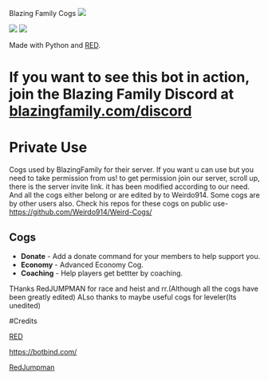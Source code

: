 Blazing Family Cogs
<img src="https://i.imgur.com/5GfHj5o.png">

[<img src="https://discordapp.com/api/guilds/374596069989810176/widget.png?style=shield">](https://discord.gg/nnp9Zw5) [<img src="https://img.shields.io/badge/discord-py-blue.svg">](https://github.com/Rapptz/discord.py)

Made with Python and [RED](https://github.com/Cog-Creators/Red-DiscordBot).

# If you want to see this bot in action, join the Blazing Family Discord at [blazingfamily.com/discord](http://discord.gg/nnp9Zw5)

# Private Use
Cogs used by BlazingFamily for their server. If you want u can use but you need to take permission from us! to get permission join our server, scroll up, there is the server invite link. it has been modified according to our need.
And all the cogs either belong or are edited by to Weirdo914. Some cogs are by other users also.
Check his repos for these cogs on public use- https://github.com/Weirdo914/Weird-Cogs/

## Cogs
 * **Donate** - Add a donate command for your members to help support you.
 * **Economy** - Advanced Economy Cog.
 * **Coaching** - Help players get bettter by coaching.

THanks RedJUMPMAN for race and heist and rr.(Although all the cogs have been greatly edited)
ALso thanks to maybe useful cogs for leveler(Its unedited)

#Credits


[RED](https://github.com/Cog-Creators/Red-DiscordBot)

https://botbind.com/

[RedJumpman](https://github.com/RedJumpman)

